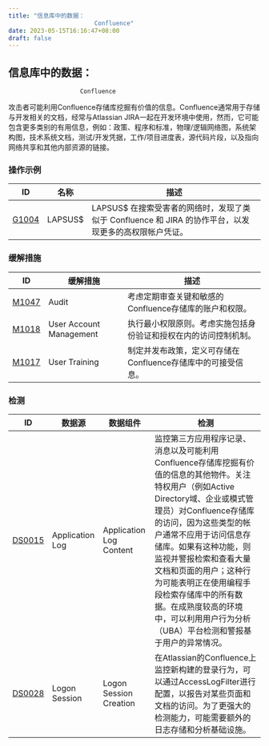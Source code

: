 ```yaml
---
title: "信息库中的数据：
                        Confluence"
date: 2023-05-15T16:16:47+08:00
draft: false
---
```

## 信息库中的数据：
                        Confluence
攻击者可能利用Confluence存储库挖掘有价值的信息。Confluence通常用于存储与开发相关的文档，经常与Atlassian JIRA一起在开发环境中使用，然而，它可能包含更多类别的有用信息，例如：政策、程序和标准，物理/逻辑网络图，系统架构图，技术系统文档，测试/开发凭据，工作/项目进度表，源代码片段，以及指向网络共享和其他内部资源的链接。
### 操作示例

|ID|名称|描述|
|----|----|----|
|[G1004]()|LAPSUS$|LAPSUS$ 在搜索受害者的网络时，发现了类似于 Confluence 和 JIRA 的协作平台，以发现更多的高权限帐户凭证。|

### 缓解措施

|  ID   | 缓解措施  | 描述|
|  ----  | ----  |----|
|[M1047]()|Audit|考虑定期审查关键和敏感的Confluence存储库的账户和权限。|
|[M1018]()|User Account Management|执行最小权限原则。考虑实施包括身份验证和授权在内的访问控制机制。|
|[M1017]()|User Training|制定并发布政策，定义可存储在Confluence存储库中的可接受信息。|

### 检测

|  ID   | 数据源  | 数据组件|检测|
|  ----  | ----  |----|----|
|[DS0015]()|Application Log|Application Log Content|监控第三方应用程序记录、消息以及可能利用Confluence存储库挖掘有价值的信息的其他物件。关注特权用户（例如Active Directory域、企业或模式管理员）对Confluence存储库的访问，因为这些类型的帐户通常不应用于访问信息存储库。如果有这种功能，则监视并警报检索和查看大量文档和页面的用户；这种行为可能表明正在使用编程手段检索存储库中的所有数据。在成熟度较高的环境中，可以利用用户行为分析（UBA）平台检测和警报基于用户的异常情况。|
|[DS0028]()|Logon Session|Logon Session Creation|在Atlassian的Confluence上监控新构建的登录行为，可以通过AccessLogFilter进行配置，以报告对某些页面和文档的访问。为了更强大的检测能力，可能需要额外的日志存储和分析基础设施。|

